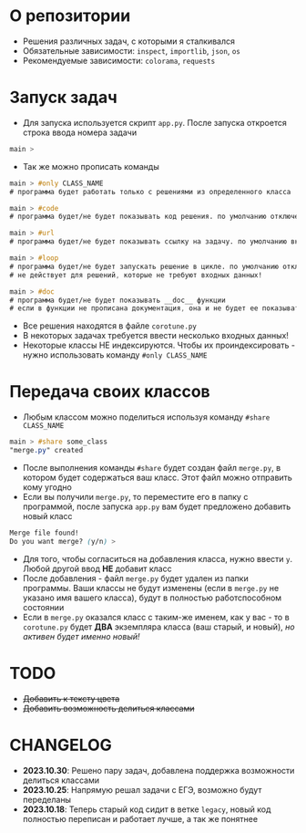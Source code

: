 # О репозитории
- Решения различных задач, с которыми я сталкивался
- Обязательные зависимости: `inspect`, `importlib`, `json`, `os`
- Рекомендуемые зависимости: `colorama`, `requests`

# Запуск задач
- Для запуска используется скрипт `app.py`. После запуска откроется строка ввода номера задачи
```css
main > 
```
- Так же можно прописать команды
```css
main > #only CLASS_NAME
# программа будет работать только с решениями из определенного класса

main > #code
# программа будет/не будет показывать код решения. по умолчанию отключено

main > #url
# программа будет/не будет показывать ссылку на задачу. по умолчанию включено

main > #loop
# программа будет/не будет запускать решение в цикле. по умолчанию отключено
# не действует для решений, которые не требуют входных данных!

main > #doc
# программа будет/не будет показывать __doc__ функции
# если в функции не прописана документация, она и не будет ее показывать 
```
- Все решения находятся в файле `corotune.py`
- В некоторых задачах требуется ввести несколько входных данных!
- Некоторые классы НЕ индексируются. Чтобы их проиндексировать - нужно использовать команду `#only CLASS_NAME`


# Передача своих классов
- Любым классом можно поделиться используя команду `#share CLASS_NAME`
```css
main > #share some_class
"merge.py" created
```
- После выполнения команды `#share` будет создан файл `merge.py`, в котором будет содержаться ваш класс. Этот файл можно отправить кому угодно
- Если вы получили `merge.py`, то переместите его в папку с программой, после запуска `app.py` вам будет предложено добавить новый класс
```css
Merge file found!
Do you want merge? (y/n) >
```
- Для того, чтобы согласиться на добавления класса, нужно ввести `y`. Любой другой ввод **НЕ** добавит класс
- После добавления - файл `merge.py` будет удален из папки программы. Ваши классы не будут изменены (если в `merge.py` не указано имя вашего класса), будут в полностью работспособном состоянии
- Если в `merge.py` оказался класс с таким-же именем, как у вас - то в `corotune.py` будет **ДВА** экземпляра класса (ваш старый, и новый), _но активен будет именно новый!_


# TODO
- ~~Добавить к тексту цвета~~
- ~~Добавить возможность делиться классами~~

# CHANGELOG
- **2023.10.30**: Решено пару задач, добавлена поддержка возможности делиться классами
- **2023.10.25**: Напрямую решал задачи с ЕГЭ, возможно будут переделаны
- **2023.10.18**: Теперь старый код сидит в ветке `legacy`, новый код полностью переписан и работает лучше, а так же понятнее 
